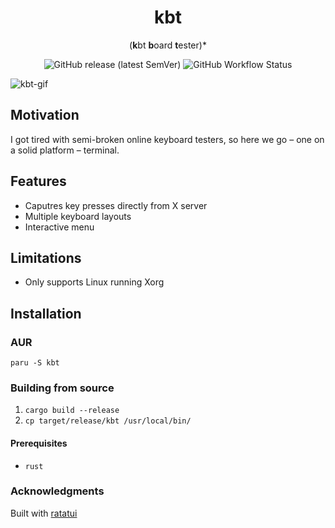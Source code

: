 <h1 align=center> kbt </h1>

<p align=center> (<b>k</b>bt <b>b</b>oard <b>t</b>ester)* </p>
<p align=center> <img alt="GitHub release (latest SemVer)" src="https://img.shields.io/github/v/release/bloznelis/kbt"> <img alt="GitHub Workflow Status" src="https://img.shields.io/github/actions/workflow/status/bloznelis/kbt/ci.yaml"> </p>

![kbt-gif](https://github.com/bloznelis/kbt/assets/33397865/f986b89e-4482-4457-bf56-6bc53edce965)

## Motivation
I got tired with semi-broken online keyboard testers, so here we go – one on a solid platform – terminal.

## Features
  * Caputres key presses directly from X server
  * Multiple keyboard layouts
  * Interactive menu

## Limitations
* Only supports Linux running Xorg

## Installation
### AUR
`paru -S kbt`

### Building from source
  1. `cargo build --release`
  2. `cp target/release/kbt /usr/local/bin/`

#### Prerequisites
  * `rust`

### Acknowledgments
Built with [ratatui](https://github.com/ratatui-org/ratatui)
